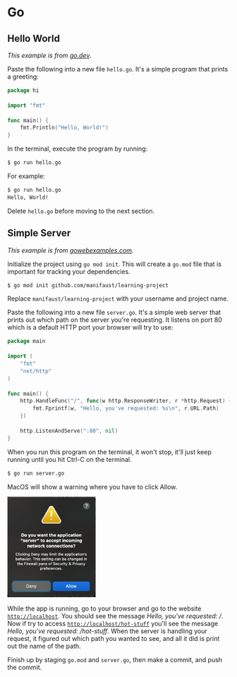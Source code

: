 # Go

## Hello World

*This example is from [go.dev](https://go.dev/doc/tutorial/getting-started).*

Paste the following into a new file `hello.go`. It's a simple program that prints a greeting:

```go
package hi

import "fmt"

func main() {
    fmt.Println("Hello, World!")
}
```

In the terminal, execute the program by running:

```sh
$ go run hello.go
````

For example:

```sh
$ go run hello.go
Hello, World!
```

Delete `hello.go` before moving to the next section.

## Simple Server

*This example is from [gowebexamples.com](https://gowebexamples.com/hello-world/).*

Initialize the project using `go mod init`. This will create a `go.mod` file that is important for tracking your dependencies.

```sh
$ go mod init github.com/manifaust/learning-project
```

Replace `manifaust/learning-project` with your username and project name.

Paste the following into a new file `server.go`. It's a simple web server that prints out which path on the server you're requesting. It listens on port 80 which is a default HTTP port your browser will try to use:


```go
package main

import (
	"fmt"
	"net/http"
)

func main() {
	http.HandleFunc("/", func(w http.ResponseWriter, r *http.Request) {
		fmt.Fprintf(w, "Hello, you've requested: %s\n", r.URL.Path)
	})

	http.ListenAndServe(":80", nil)
}
```

When you run this program on the terminal, it won't stop, it'll just keep running until you hit Ctrl-C on the terminal.

```sh
$ go run server.go
```

MacOS will show a warning where you have to click Allow.

<img src="./images/server-warning.png" width="200">

While the app is running, go to your browser and go to the website [`http://localhost`](http://localhost). You should see the message *Hello, you've requested: /*. Now if try to access [`http://localhost/hot-stuff`](http://localhost/hot-stuff) you'll see the message *Hello, you've requested: /hot-stuff*. When the server is handling your request, it figured out which path you wanted to see, and all it did is print out the name of the path.

Finish up by staging `go.mod` and `server.go`, then make a commit, and push the commit.